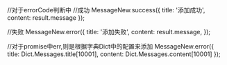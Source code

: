 
//对于errorCode判断中
//成功
MessageNew.success({
  title: '添加成功',
  content: result.message
});

//失败
MessageNew.error({
  title: '添加失败',
  content: result.message,
});


//对于promise中err,则是根据字典Dict中的配置来添加
MessageNew.error({
    title: Dict.Messages.title[10001],
    content: Dict.Messages.content[10001]
});